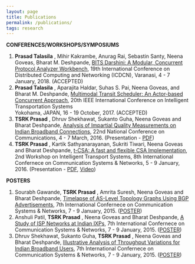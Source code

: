 ```yaml
---
layout: page
title: Publications
permalink: /publications/
tags: research
---
```

**CONFERENCES/WORKSHOPS/SYMPOSIUMS**

1. **Prasad Talasila** , Mihir Kakrambe, Anurag Rai, Sebastin Santy, Neena Goveas, Bharat M. Deshpande, [BITS Darshini: A Modular, Concurrent Protocol Analyzer Workbench](https://www.dropbox.com/s/2h28g560wd2uqfh/packet_analyzer.pdf?dl=1), 19th International Conference on Distributed Computing and Networking (ICDCN), Varanasi, 4 - 7 January, 2018. (ACCEPTED)
2. **Prasad Talasila** , Aparajita Haldar, Suhas S. Pai, Neena Goveas, and Bharat M. Deshpande, [Multimodal Transit Scheduler: An Actor-based Concurrent Approach](https://www.dropbox.com/s/l6rz6ak328iehz7/ts.pdf?dl=1), 20th IEEE International Conference on Intelligent Transportation Systems  
Yokohama, JAPAN, 16 - 19 October, 2017. (ACCEPTED)
3. **TSRK Prasad** , Dhruv Shekhawat, Sukanto Guha, Neena Goveas and Bharat Deshpande, [Analysis of Impartial Quality Measurements on Indian Broadband Connections](https://www.dropbox.com/s/zxqpqgxpj4db76f/ndt.pdf?dl=1), 22nd National Conference on Communications, 4 - 7 March, 2016. (Presentation - [PDF](https://www.dropbox.com/s/w0gcrnhourzxi9a/NDT_Presentation.pdf?dl=1))
4. **TSRK Prasad** , Kartik Sathyanarayanan, Sukriti Tiwari, Neena Goveas and Bharat Deshpande, [t-CSA: A fast and flexible CSA Implementation](https://www.dropbox.com/s/n8yn8vtv838ofqh/t-csa.pdf?dl=1), 2nd Workshop on Intelligent Transport Systems, 8th International Confernece on Communication Systems & Networks, 5 - 9 January, 2016. (Presentation - [PDF](https://www.dropbox.com/s/hy6o152us6o5lbk/tCSA_Presentation.pdf?dl=1), [Video](https://www.youtube.com/watch?v=yG9pQchXbiY))

**POSTERS**

1. Sourabh Gawande, **TSRK Prasad** , Amrita Suresh, Neena Goveas and Bharat Deshpande, [Timelapse of AS-Level Topology Graphs Using BGP Advertisements](https://www.dropbox.com/s/mli08azhcmfj110/as_topology.pdf?dl=1), 7th International Confernece on Communication Systems & Networks, 7 - 9 January, 2015. ([POSTER](https://www.dropbox.com/s/3tnje02w81435qb/AS_topology_poster.pdf?dl=1))
2. Anshuli Patil, **TSRK Prasad** , Neena Goveas and Bharat Deshpande, [A Study of ISP Networks at Indian IXPs](https://www.dropbox.com/s/u96pplvozhlmgfg/ispview.pdf?dl=1), 7th International Confernece on Communication Systems & Networks, 7 - 9 January, 2015. ([POSTER](https://www.dropbox.com/s/xnn2nsemliijrrx/ISPView_poster.pdf?dl=1))
3. Dhruv Shekhawat, Sukanto Guha, **TSRK Prasad** , Neena Goveas and Bharat Deshpande, [Illustrative Analysis of Throughput Variations for](https://www.dropbox.com/s/spgcuk182ilm3d0/ndt.pdf?dl=1) [Indian Broadband Users](https://www.dropbox.com/s/spgcuk182ilm3d0/ndt.pdf?dl=1), 7th International Confernece on Communication Systems & Networks, 7 - 9 January, 2015. ([POSTER](https://www.dropbox.com/s/thmixmtq602rkg8/ndt_poster.pdf?dl=1))
